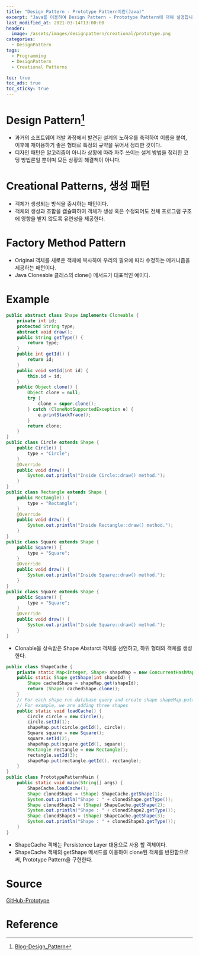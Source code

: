 ```yaml
---
title: "Design Pattern - Prototype Pattern이란(Java)"
excerpt: "Java를 이용하여 Design Pattern - Prototype Pattern에 대해 설명합니다."
last_modified_at: 2021-03-14T13:00:00
header:
  image: /assets/images/designpattern/creational/prototype.png
categories:
  - DesignPattern
tags:
  - Programming
  - DesignPattern
  - Creational Patterns

toc: true
toc_ads: true
toc_sticky: true
---
```

# Design Pattern[^DesignPattern]
- 과거의 소프트웨어 개발 과정에서 발견된 설계의 노하우를 축적하여 이름을 붙여, 이후에 재이용하기 좋은 형태로 특정의 규약을 묶어서 정리한 것이다.
- 디자인 패턴은 알고리즘이 아니라 상황에 따라 자주 쓰이는 설계 방법을 정리한 코딩 방법론일 뿐이며 모든 상황의 해결책이 아니다.

# Creational Patterns, 생성 패턴
- 객체가 생성되는 방식을 중시하는 패턴이다.
- 객체의 생성과 조합을 캡슐화하여 객체가 생성 혹은 수정되어도 전체 프로그램 구조에 영향을 받지 않도록 유연성을 제공한다.

# Factory Method Pattern
- Original 객체를 새로운 객체에 복사하여 우리의 필요에 따라 수정하는 메커니즘을 제공하는 패턴이다.
- Java Cloneable 클래스의 clone() 메서드가 대표적인 예이다.

# Example
```java
public abstract class Shape implements Cloneable {
	private int id;
	protected String type;
	abstract void draw();
	public String getType() {
		return type;
	}
	public int getId() {
		return id;
	}
	public void setId(int id) {
		this.id = id;
	}
	public Object clone() {
		Object clone = null;
		try {
			clone = super.clone();
		} catch (CloneNotSupportedException e) {
			e.printStackTrace();
		}
		return clone;
	}
}
public class Circle extends Shape {
	public Circle() {
		type = "Circle";
	}
	@Override
	public void draw() {
		System.out.println("Inside Circle::draw() method.");
	}
}
public class Rectangle extends Shape {
	public Rectangle() {
		type = "Rectangle";
	}
	@Override
	public void draw() {
		System.out.println("Inside Rectangle::draw() method.");
	}
}
public class Square extends Shape {
	public Square() {
		type = "Square";
	}
	@Override
	public void draw() {
		System.out.println("Inside Square::draw() method.");
	}
}
public class Square extends Shape {
	public Square() {
		type = "Square";
	}
	@Override
	public void draw() {
		System.out.println("Inside Square::draw() method.");
	}
}
```

- Clonable을 상속받은 Shape Abstarct 객체를 선언하고, 하위 형태의 객체를 생성한다.

```java
public class ShapeCache {
	private static Map<Integer, Shape> shapeMap = new ConcurrentHashMap<Integer, Shape>();
	public static Shape getShape(int shapeId) {
		Shape cachedShape = shapeMap.get(shapeId);
		return (Shape) cachedShape.clone();
	}
	// For each shape run database query and create shape shapeMap.put(shapeKey, shape);
	// For example, we are adding three shapes
	public static void loadCache() {
		Circle circle = new Circle();
		circle.setId(1);
		shapeMap.put(circle.getId(), circle);
		Square square = new Square();
		square.setId(2);
		shapeMap.put(square.getId(), square);
		Rectangle rectangle = new Rectangle();
		rectangle.setId(3);
		shapeMap.put(rectangle.getId(), rectangle);
	}
}
public class PrototypePatternMain {
	public static void main(String[] args) {
		ShapeCache.loadCache();
		Shape clonedShape = (Shape) ShapeCache.getShape(1);
		System.out.println("Shape : " + clonedShape.getType());
		Shape clonedShape2 = (Shape) ShapeCache.getShape(2);
		System.out.println("Shape : " + clonedShape2.getType());
		Shape clonedShape3 = (Shape) ShapeCache.getShape(3);
		System.out.println("Shape : " + clonedShape3.getType());
	}
}
```

- ShapeCache 객체는 Persistence Layer 대용으로 사용 할 객체이다.
- ShapeCache 객체의 getShape 메서드를 이용하여 clone된 객체를 반환함으로써, Prototype Pattern을 구현한다.

# Source
[GitHub-Prototype](https://github.com/GracefulSoul/Sample/tree/master/src/main/java/gracefulsoul/designpattern/creational/prototype)

# Reference
[^DesignPattern]: [Blog-Design_Pattern](../designpattern)